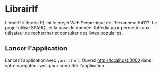 # LibrairIf

LibrairIf (Librarie If) est le projet Web Sémantique de l'Hexanome H4112. Le projet utilise SPARQL et la base de donnée DbPedia pour permettre aux utilsateur de rechercher et consulter des livres populaires. 

## Lancer l'application

Lancez l'application avec `yarn start`. Ouvrez [http://localhost:3000](http://localhost:3000) dans votre navigateur web pour consulter l'application.
